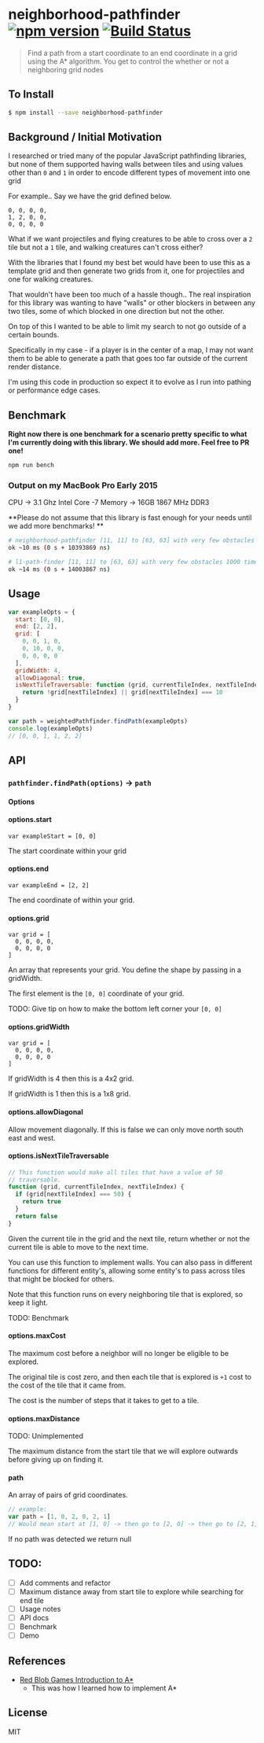 neighborhood-pathfinder [![npm version](https://badge.fury.io/js/neighborhood-pathfinder.svg)](http://badge.fury.io/js/neighborhood-pathfinder) [![Build Status](https://travis-ci.org/chinedufn/neighborhood-pathfinder.svg?branch=master)](https://travis-ci.org/chinedufn/neighborhood-pathfinder)
===============

> Find a path from a start coordinate to an end coordinate in a grid using the A\* algorithm. You get to control the whether or not a neighboring grid nodes

## To Install

```sh
$ npm install --save neighborhood-pathfinder
```

## Background / Initial Motivation

I researched or tried many of the popular JavaScript pathfinding libraries, but none of them supported having walls between tiles and using values other than
`0` and `1` in order to encode different types of movement into one grid

For example.. Say we have the grid defined below.

```
0, 0, 0, 0,
1, 2, 0, 0,
0, 0, 0, 0
```

What if we want projectiles and flying creatures to be able to cross over a `2` tile but not a `1` tile, and walking creatures can't cross either?

With the libraries that I found my best bet would have been to use this as a template grid and then generate two grids from it, one for projectiles and one for walking creatures.

That wouldn't have been too much of a hassle though.. The real inspiration for this library was wanting to have "walls" or other blockers in between any two tiles, some of which blocked in one direction but not the other.

On top of this I wanted to be able to limit my search to not go outside of a certain bounds.

Specifically in my case - if a player is in the center of a map, I may not want them to be able to generate a path that goes too far outside of the current render distance.

I'm using this code in production so expect it to evolve as I run into pathing or performance edge cases.

## Benchmark

**Right now there is one benchmark for a scenario pretty specific to what I'm currently doing with this library.
We should add more. Feel free to PR one!**

```sh
npm run bench
```

### Output on my MacBook Pro Early 2015

CPU -> 3.1 Ghz Intel Core -7
Memory -> 16GB 1867 MHz DDR3

**Please do not assume that this library is fast enough for your needs until we add more benchmarks! **

```sh
# neighborhood-pathfinder [11, 11] to [63, 63] with very few obstacles 1000 times
ok ~10 ms (0 s + 10393869 ns)

# l1-path-finder [11, 11] to [63, 63] with very few obstacles 1000 times
ok ~14 ms (0 s + 14003867 ns)
```

## Usage

```js
var exampleOpts = {
  start: [0, 0],
  end: [2, 2],
  grid: [
    0, 0, 1, 0,
    0, 10, 0, 0,
    0, 0, 0, 0
  ],
  gridWidth: 4,
  allowDiagonal: true,
  isNextTileTraversable: function (grid, currentTileIndex, nextTileIndex) {
    return !grid[nextTileIndex] || grid[nextTileIndex] === 10
  }
}

var path = weightedPathfinder.findPath(exampleOpts)
console.log(exampleOpts)
// [0, 0, 1, 1, 2, 2]
```

## API

### `pathfinder.findPath(options)` -> `path`

#### Options

#### options.start

```
var exampleStart = [0, 0]
```

The start coordinate within your grid

#### options.end

```
var exampleEnd = [2, 2]
```

The end coordinate of within your grid.

#### options.grid

```
var grid = [
  0, 0, 0, 0,
  0, 0, 0, 0
]
```

An array that represents your grid. You define the shape by passing in a gridWidth.

The first element is the `[0, 0]` coordinate of your grid.

TODO: Give tip on how to make the bottom left corner your `[0, 0]`

#### options.gridWidth

```
var grid = [
  0, 0, 0, 0,
  0, 0, 0, 0
]
```

If gridWidth is 4 then this is a 4x2 grid.

If gridWidth is 1 then this is a 1x8 grid.


#### options.allowDiagonal

Allow movement diagonally. If this is false we can only move north south east and west.

#### options.isNextTileTraversable

```js
// This function would make all tiles that have a value of 50
// traversable.
function (grid, currentTileIndex, nextTileIndex) {
  if (grid[nextTileIndex] === 50) {
    return true
  }
  return false
}
```

Given the current tile in the grid and the next tile, return whether or
not the current tile is able to move to the next time.

You can use this function to implement walls. You can also pass in
different functions for different entity's, allowing some entity's to
pass across tiles that might be blocked for others.

Note that this function runs on every neighboring tile that is explored,
so keep it light.

TODO: Benchmark

#### options.maxCost

The maximum cost before a neighbor will no longer be eligible to be explored.

The original tile is cost zero, and then each tile that is explored is `+1` cost
to the cost of the tile that it came from.

The cost is the number of steps that it takes to get to a tile.

#### options.maxDistance

TODO: Unimplemented

The maximum distance from the start tile that we will explore outwards
before giving up on finding it.

#### path

An array of pairs of grid coordinates.

```js
// example:
var path = [1, 0, 2, 0, 2, 1]
// Would mean start at [1, 0] -> then go to [2, 0] -> then go to [2, 1]
```

If no path was detected we return null

## TODO:

- [ ] Add comments and refactor
- [ ] Maximum distance away from start tile to explore while searching for end tile
- [ ] Usage notes
- [ ] API docs
- [ ] Benchmark
- [ ] Demo

## References

- [Red Blob Games Introduction to A\*](http://www.redblobgames.com/pathfinding/a-star/introduction.html)
  - This was how I learned how to implement A\*

## License

MIT
